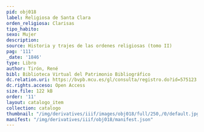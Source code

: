 ```yaml
---
pid: obj018
label: Religiosa de Santa Clara
orden_religiosa: Clarisas
tipo_habito: 
sexo: Mujer
description: 
source: Historia y trajes de las ordenes religiosas (tomo II)
pag: '111'
_date: '1846'
type: Libro
author: Tirón, René
bibl: Biblioteca Virtual del Patrimonio Bibliográfico
dc.relation.uri: https://bvpb.mcu.es/gl/consulta/registro.do?id=575123
dc.rights.acceso: Open Access
size.file: 122 kB
order: '11'
layout: catalogo_item
collection: catalogo
thumbnail: "/img/derivatives/iiif/images/obj018/full/250,/0/default.jpg"
manifest: "/img/derivatives/iiif/obj018/manifest.json"
---
```

